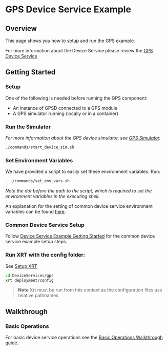 # GPS Device Service Example

## Overview

This page shows you how to setup and run the GPS example.

For more information about the Device Service please review the [GPS Device Service](https://docs.iotechsys.com/edge-xrt20/device-service-components/gps-device-service-component.html)

## Getting Started

### **Setup**

One of the following is needed before running the GPS component:

- An instance of GPSD connected to a GPS module
- A GPS simulator running (locally or in a container)

### **Run the Simulator**

_For more information about the GPS device simulator, see [GPS Simulator](https://docs.iotechsys.com/edge-xrt20/simulators/gps/overview.html)._

```bash
./commands/start_device_sim.sh
```

### **Set Environment Variables**

We have provided a script to easily set these environment variables. Run:

```bash
. ./commands/set_env_vars.sh
```

_Note the dot before the path to the script, which is required to set the environment variables in the executing shell._

An explanation for the setting of common device service environment variables can be found [here](../interactive-walkthrough/ds-getting-started-common.md#Device-service-configuration-setup).

### **Common Device Service Setup**

Follow [Device Service Example Getting Started](../interactive-walkthrough/ds-getting-started-common.md) for the common device service example setup steps.

### **Run XRT with the config folder:**

See [Setup XRT](../interactive-walkthrough/setup-xrt.md)

```bash
cd DeviceServices/gps
xrt deployment/config
```

> **Note** Xrt must be run from this context as the configuration files use relative pathnames

## Walkthrough

### Basic Operations

For basic device service operations see the [Basic Operations Walkthrough](../interactive-walkthrough/basic-operations.md) guide.
